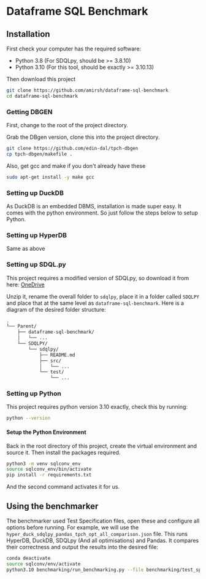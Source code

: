 # Dataframe SQL Benchmark

## Installation

First check your computer has the required software:
- Python 3.8 (For SDQLpy, should be >= 3.8.10)
- Python 3.10 (For this tool, should be exactly >= 3.10.13)

Then download this project

```bash
git clone https://github.com/amirsh/dataframe-sql-benchmark
cd dataframe-sql-benchmark
```

### Getting DBGEN

First, change to the root of the project directory.

Grab the DBgen version, clone this into the project directory.

```bash
git clone https://github.com/edin-dal/tpch-dbgen
cp tpch-dbgen/makefile .
```

Also, get gcc and make if you don't already have these

```bash
sudo apt-get install -y make gcc
```

### Setting up DuckDB

As DuckDB is an embedded DBMS, installation is made super easy. It comes with the python environment. So just follow the steps below to setup Python.

### Setting up HyperDB

Same as above

### Setting up SDQL.py

This project requires a modified version of SDQLpy, so download it from here: [OneDrive](https://uoe-my.sharepoint.com/:u:/g/personal/s1925856_ed_ac_uk/EdsZ-90C_wpNkxkZramNvW8BINuHX8i0W11y1DyknW3TKA?e=73PjAt)

Unzip it, rename the overall folder to `sdqlpy`, place it in a folder called `SDQLPY` and place that at the same level as `dataframe-sql-benchmark`. Here is a diagram of the desired folder structure:

```bash
.
└── Parent/
    ├── dataframe-sql-benchmark/
    │   └── ...
    └── SDQLPY/
        └── sdqlpy/
            ├── README.md
            ├── src/
            │   └── ...
            └── test/
                └── ...
```

### Setting up Python

This project requires python version 3.10 exactly, check this by running:

```bash
python --version
```

#### Setup the Python Environment

Back in the root directory of this project, create the virtual environment and source it.
Then install the packages required.

```bash
python3 -m venv sqlconv_env
source sqlconv_env/bin/activate
pip install -r requirements.txt
```

And the second command activates it for us.

## Using the benchmarker

The benchmarker used Test Specification files, open these and configure all options before running. For example, we will use the `hyper_duck_sdqlpy_pandas_tpch_opt_all_comparison.json` file. This runs HyperDB, DuckDB, SDQLpy (And all optimisations) and Pandas. It compares their correctness and output the results into the desired file:

```bash
conda deactivate
source sqlconv/env/activate
python3.10 benchmarking/run_benchmarking.py --file benchmarking/test_specifications/hyper_duck_sdqlpy_pandas_tpch_opt_all_comparison.json --verbose
```
